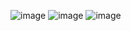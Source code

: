 ![image](https://github.com/user-attachments/assets/4de6648e-be2e-4866-a7f2-74868f72d3c1)
![image](https://github.com/user-attachments/assets/d007c77b-703f-4393-8f59-65cc74ac3197)
![image](https://github.com/user-attachments/assets/14a11c15-ccea-4786-8ae2-980be124aaa8)
